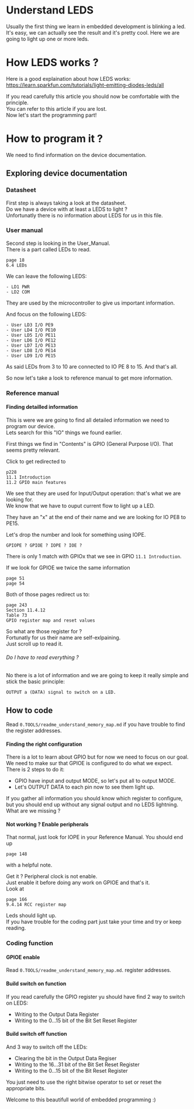 # Understand LEDS
Usually the first thing we learn in embedded development is blinking a led. \
It's easy, we can actually see the result and it's pretty cool.
Here we are going to light up one or more leds.

# How LEDS works ?
Here is a good explaination about how LEDS works:\
https://learn.sparkfun.com/tutorials/light-emitting-diodes-leds/all

If you read carefully this article you should now be comfortable with the
principle. \
You can refer to this article if you are lost. \
Now let's start the programming part!

# How to program it ?
We need to find information on the device documentation.

## Exploring device documentation
### Datasheet
First step is always taking a look at the datasheet. \
Do we have a device with at least a LEDS to light ? \
Unfortunatly there is no information about LEDS for us in this file.

### User manual
Second step is looking in the User_Manual.\
There is a part called LEDs to read.

	page 18
	6.4 LEDs

We can leave the following LEDS:

	- LD1 PWR
	- LD2 COM

They are used by the microcontroller to give us important information.

And focus on the following LEDS:

	- User LD3 I/O PE9
	- User LD4 I/O PE10
	- User LD5 I/O PE11
	- User LD6 I/O PE12
	- User LD7 I/O PE13
	- User LD8 I/O PE14
	- User LD9 I/O PE15

As said LEDs from 3 to 10 are connected to IO PE 8 to 15.
And that's all.

So now let's take a look to reference manual to get more information.

### Reference manual
#### Finding detailled information
This is were we are going to find all detailed information we need to program 
our device. \
Lets search for this "IO" things we found earlier.

First things we find in "Contents" is GPIO (General Purpose I/O). 
That seems pretty relevant. 

Click to get redirected to 

	p228
	11.1 Introduction
	11.2 GPIO main features

We see that they are used for Input/Output operation: that's what we are 
looking for. \
We know that we have to ouput current flow to light up a LED.

They have an "x" at the end of their name and we are looking for IO PE8 to 
PE15.

Let's drop the number and look for something using IOPE.

	GPIOPE ? GPIOE ? IOPE ? IOE ?

There is only 1 match with GPIOx that we see in GPIO `11.1 Introduction`.

If we look for GPIOE we twice the same information 

	page 51 
	page 54

Both of those pages redirect us to:

	page 243
	Section 11.4.12
	Table 73
	GPIO register map and reset values

So what are those register for ? \
Fortunatly for us their name are self-exlpaining. \
Just scroll up to read it.

###### Do I have to read everything ?
No there is a lot of information and we are going to keep it really simple and 
stick the basic principle:

	OUTPUT a (DATA) signal to switch on a LED.

## How to code
Read `0.TOOLS/readme_understand_memory_map.md` if you have trouble to find the 
register addresses.

#### Finding the right configuration
There is a lot to learn about GPIO but for now we need to focus on our goal.\
We need to make sur that GPIOE is configured to do what we expect. \
There is 2 steps to do it:

- GPIO have input and output MODE, so let's put all to output MODE.
- Let's OUTPUT DATA to each pin now to see them light up.

If you gather all information you should know which register to configure, but 
you should end up without any signal output and no LEDS lightning. \
What are we missing ?

#### Not working ? Enable peripherals
That normal, just look for IOPE in your Reference Manual.
You should end up 

	page 148

with a helpful note.

Get it ?
Peripheral clock is not enable. \
Just enable it before doing any work on GPIOE and that's it. \
Look at 

	page 166
	9.4.14 RCC register map

Leds should light up. \
If you have trouble for the coding part just take your time and try or keep 
reading.

### Coding function
#### GPIOE enable
Read `0.TOOLS/readme_understand_memory_map.md`.
register addresses.
#### Build switch on function
If you read carefully the GPIO register yu should have find 2 way to switch on 
LEDS:

- Writing to the Output Data Register
- Writing to the 0...15 bit of the Bit Set Reset Register

#### Build switch off function
And 3 way to switch off the LEDs:

- Clearing the bit in the Output Data Regiser
- Writing to the 16...31 bit of the Bit Set Reset Register
- Writing to the 0...15 bit of the Bit Reset Register

You just need to use the right bitwise operator to set or reset the 
appropriate bits.

Welcome to this beautifull world of embedded programming :)
